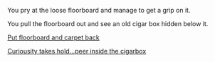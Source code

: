 You pry at the loose floorboard and manage to get a grip on it.

You pull the floorboard out and see an old cigar box hidden below it.

[Put floorboard and carpet back](../../room.md)

[Curiousity takes hold...peer inside the cigarbox](../open-cigarbox/what-is-inside.md)
